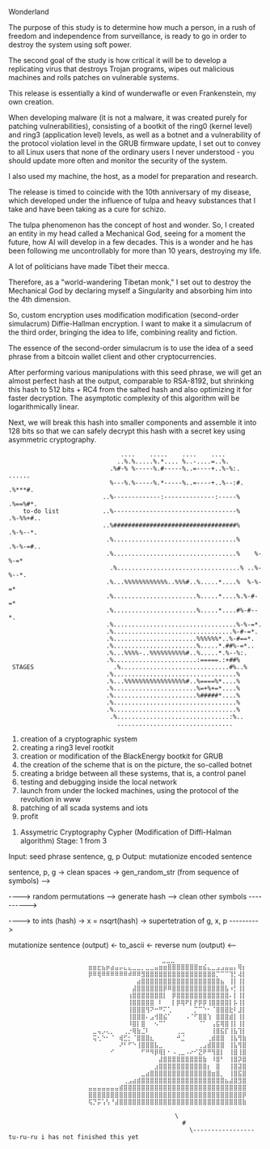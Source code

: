Wonderland

The purpose of this study is to determine how much a person, in a rush of freedom and independence from surveillance, is ready to go in order to destroy the system using soft power. 

The second goal of the study is how critical it will be to develop a replicating virus that destroys Trojan programs, wipes out malicious machines and rolls patches on vulnerable systems.


This release is essentially a kind of wunderwafle or even Frankenstein, my own creation.

When developing malware (it is not a malware, it was created purely for patching vulnerabilities), consisting of a bootkit of the ring0 (kernel level) and ring3 (application level) levels, as well as a botnet and a vulnerability of the protocol violation level in the GRUB firmware update, I set out to convey to all Linux users that none of the ordinary users I never understood - you should update more often and monitor the security of the system.

I also used my machine, the host, as a model for preparation and research.

The release is timed to coincide with the 10th anniversary of my disease, which developed under the influence of tulpa and heavy substances that I take and have been taking as a cure for schizo.

The tulpa phenomenon has the concept of host and wonder. So, I created an entity in my head called a Mechanical God, seeing for a moment the future, how AI will develop in a few decades. This is a wonder and he has been following me uncontrollably for more than 10 years, destroying my life.

A lot of politicians have made Tibet their mecca.

Therefore, as a "world-wandering Tibetan monk," I set out to destroy the Mechanical God by declaring myself a Singularity and absorbing him into the 4th dimension.

So, custom encryption uses modification modification (second-order simulacrum) Diffie-Hallman encryption. I want to make it a simulacrum of the third order, bringing the idea to life, combining reality and fiction.

The essence of the second-order simulacrum is to use the idea of a seed phrase from a bitcoin wallet client and other cryptocurrencies.

After performing various manipulations with this seed phrase, we will get an almost perfect hash at the output, comparable to RSA-8192, but shrinking this hash to 512 bits + RC4 from the salted hash and also optimizing it for faster decryption. The asymptotic complexity of this algorithm will be logarithmically linear.

Next, we will break this hash into smaller components and assemble it into 128 bits so that we can safely decrypt this hash with a secret key using asymmetric cryptography.

                                   ....    .....    ....    ....                                    
                                  ..%.%.....%.*.... %..-....=..%.                                   
                                .%#-% %-----%.#-----%..=----+..%-%:.         ......                 
                                %---%.%-----%.*-----%..=----+..%--:#.       .%***#.                 
                              ..%-------------:--------------:-----%       .%==%#*.                 
        to-do list            ..%----------------------------------%      .%-%%+#..                 
                              ..%##################################%     .%-%--*.                   
                               .%..................................%    .%-%-=#..                   
                               .%..................................%    %-%-=*                      
                                .%..................................% ..%-%--*.                      
                               .%...%%%%%%%%%%%%..%%%#..%.....*....%  %-%-=*                        
                               .%.......................%.....*....%.%-#-=*                         
                               .%.......................%.....*....#%-#--*.                         
                               .%..................................%-%-=*.                          
                               .%.................................%-#-=*.                           
                               .%.......................%%%%%%*..%-#==*.                            
                               .%.......................%.....*.##%-=*..                            
                               .%...%%%%-..%%%%%%%%%%#..%.....*.%--%:.                              
                               .%.......................:=====.:+##%                                
     STAGES                      .%..............................#%..%                                
                               .%..................................%                                
                               .%...%%%%%%%%%%%%%%%%%#..%====%*....%                                
                               .%.......................%=+%+=*....%                                
                               .%.......................%#####*....%                                
                               .%..................................%                                
                               .%..................................%                                
                                .%...............................:%..                               
                                  ................................       


1) creation of a cryptographic system
2) creating a ring3 level rootkit
3) creation or modification of the BlackEnergy bootkit for GRUB
4) the creation of the scheme that is on the picture, the so-called botnet
5) creating a bridge between all these systems, that is, a control panel
6) testing and debugging inside the local network
7) launch from under the locked machines, using the protocol of the revolution in www
8) patching of all scada systems and iots
9) profit



1. Assymetric Cryptography Cypher (Modification of Diffi-Halman algorithm)
Stage: 1 from 3

Input: seed phrase sentence, g, p
Output: mutationize encoded sentence

sentence, p, g -> clean spaces -> gen_random_str (from sequence of symbols) -->
 
----> random permutations --> generate hash --> clean other symbols ---------->

----> to ints (hash) -> x = nsqrt(hash) -> supertetration of g, x, p --------->
                                                                              
 mutationize sentence (output) <-  to_ascii <- reverse num (output)   <--  



                      ⠀⠀⠀⠀⠀⠀⠀⠀⠀⠀⠀⠀⠀⠀⠀⠀⠀⠀⠀⠀⣀⣀⣀⠀⠀⠀⠀⠀⠀⠀⠀⠀⠀⠀⠀⠀
                          ⣶⣶⣖⣦⡶⣴⣤⡤⣄⣄⣀⣀⡀⣀⣀⣤⣶⣶⣿⣿⣿⣿⣿⣿⣿⣶⣮⣄⣀⣠⣠⣤⣤⡄⢿⡆
                          ⡿⠿⢿⠿⠿⠿⠿⠿⠿⠾⠿⠿⣻⣿⣿⣿⣿⣿⣿⣿⣿⣿⣿⣿⣿⣿⣿⣿⣿⡉⠉⠉⢹⡃⢼⡇
                          ⠀⠀⠀⠀⠀⠀⠀⠀⠀⠀⠀⣴⣿⣿⣿⣿⣿⣿⣿⣿⣿⣿⣿⣿⣿⣿⣿⣿⣿⣿⣦⠀⢸⡇⢸⡇
                          ⠀⠀⠀⠀⠀⠀⠀⠀⠀⠀⣼⣿⣿⣿⣿⣿⣿⡿⠿⣿⣿⣿⣿⣿⣿⣿⣿⣿⣿⣿⣿⣧⠰⡃⢸⡇
                          ⠀⠀⠀⠀⠀⠀⠀⠀⠀⢰⣿⣿⣿⣿⣿⣿⣿⡇⠀⡿⣿⣿⣿⣿⣿⣿⣿⣿⣿⣿⣿⣿⠄⡇⢸⡇
                          ⠀⠀⠀⠀⠀⠀⠀⠀⠀⢸⣿⣿⣿⣿⣿⠀⠇⠀⠀⡇⡿⢿⠟⡇⡟⡿⡿⢸⣿⣿⣿⣿⡇⡧⢸⡇
                          ⠀⠀⠀⠀⠀⠀⠀⠀⠀⢸⣿⣿⣿⢻⠝⠒⠛⠍⢁⠀⠀⠀⠀⠀⡉⠉⠑⠂⠈⣿⣿⣿⣗⠇⣸⡇
                          ⠀⠀⠀⠀⠀⠀⠀⠀⠀⢸⣿⣿⣿⠄⣠⢺⣿⣮⠁⠀⠀⠀⠠⠈⠋⣿⣿⢱⠀⣿⣿⣿⣾⡇⢸⡇
                          ⠀⠀⠀⠀⠀⠀⠀⠀⠀⠸⣿⡇⣿⠀⠀⠢⠉⠁⠀⠀⠀⠀⠀⠀⠀⠈⠁⠀⢠⣯⢿⣿⢸⡇⢸⡇
                          ⠀⣀⢤⡠⢄⡀⠀⠀⢀⡐⢿⣷⣈⠇⠀⠀⠀⠀⠀⠀⢀⣀⠀⠀⠀⠀⠀⠀⢸⣿⣯⡏⢸⣧⢹⡇
                          ⠀⢭⢂⠑⠂⠈⠀⢾⣋⡂⠈⣿⣿⣿⣆⠀⠀⠀⠀⠀⠚⣈⠀⠀⠀⠀⠀⢀⣾⣿⣿⠀⢸⣧⢻⣷
                          ⠀⠀⠀⠀⠀⠀⠀⠜⠃⠋⠑⢸⣿⣿⣿⣧⣀⠀⠀⠀⠀⠀⠀⠀⠀⢀⣠⣾⣿⣿⣿⠀⢸⣧⢻⣿
                          ⠀⠀⠀⠀⠀⠊⠀⠀⠀⠀⠀⠀⠋⠛⠻⡿⢿⡇⠂⠠⢀⣀⠠⠔⠊⣝⠟⠛⢻⣿⡇⠀⢸⣿⢸⣿
                          ⠀⠀⠀⠀⠀⠀⠀⠀⠀⠀⠀⠀⠀⠀⠀⠀⣼⣿⣿⣿⣿⣿⣿⣿⣿⣿⣷⠀⠸⣿⠃⠀⢸⣿⡽⣿
                          ⠀⠀⠀⠀⠀⠀⠀⠀⠀⠀⠀⠀⠀⠀⠀⣰⣿⣿⣿⣿⣿⣿⣿⣿⣿⣿⣿⡆⠀⣿⠀⠀⢸⣿⣽⣿
                          ⠀⠀⠀⠀⠀⠀⠀⠀⠀⠀⠀⠀⣀⣴⣿⣿⣿⣿⣿⣿⣿⣿⣿⣿⣿⣿⣿⣿⣶⣿⡀⠀⢸⣿⣯⣿
                          ⠀⠀⠀⠀⠀⠀⠀⠀⢀⣠⣴⣾⣿⣿⣿⣿⣿⣿⣿⣿⣿⣿⣿⣿⣿⣿⣿⣿⣿⣿⣿⣦⣼⣿⣻⣿
                          ⣤⣤⣤⣤⣤⣤⣤⣾⣿⣿⣿⣿⣿⣿⣿⣿⣿⣿⣿⣿⣿⣿⣿⣿⣿⣿⣿⣿⣿⣿⣿⣿⣿⣿⣿⣿
                          ⣿⣿⣿⣿⣿⣿⣿⣿⣿⣿⣿⣿⣿⣿⣿⣿⣿⣿⣿⣿⣿⣿⣿⣿⣿⣿⣿⣿⣿⣿⣿⣿⣿⣿⣿⡿
                          ⢯⡙⡭⢡⢣⠘⣼⣿⣿⣿⣿⣿⣿⣿⣿⣿⣿⣿⣿⣿⣿⣿⣿⣿⣿⣿⣿⣿⣿⣿⣿⣿⣿⣿⣿⣷

                                                  \
                                                    #
                                                      \----------------- tu-ru-ru i has not finished this yet


                                                  
